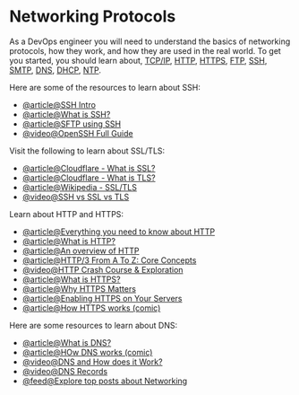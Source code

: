 # Networking Protocols

As a DevOps engineer you will need to understand the basics of networking protocols, how they work, and how they are used in the real world. To get you started, you should learn about, [TCP/IP](https://en.wikipedia.org/wiki/Internet_protocol_suite), [HTTP](https://en.wikipedia.org/wiki/Hypertext_Transfer_Protocol), [HTTPS](https://en.wikipedia.org/wiki/HTTPS), [FTP](https://en.wikipedia.org/wiki/File_Transfer_Protocol), [SSH](https://en.wikipedia.org/wiki/Secure_Shell), [SMTP](https://en.wikipedia.org/wiki/Simple_Mail_Transfer_Protocol), [DNS](https://en.wikipedia.org/wiki/Domain_Name_System), [DHCP](https://en.wikipedia.org/wiki/Dynamic_Host_Configuration_Protocol), [NTP](https://en.wikipedia.org/wiki/Network_Time_Protocol).

Here are some of the resources to learn about SSH:

- [@article@SSH Intro](https://www.baeldung.com/cs/ssh-intro)
- [@article@What is SSH?](https://www.ssh.com/academy/ssh/protocol)
- [@article@SFTP using SSH](https://www.goanywhere.com/blog/how-sftp-works)
- [@video@OpenSSH Full Guide](https://www.youtube.com/watch?v=YS5Zh7KExvE)

Visit the following to learn about SSL/TLS:

- [@article@Cloudflare - What is SSL?](https://www.cloudflare.com/learning/ssl/what-is-ssl/)
- [@article@Cloudflare - What is TLS?](https://www.cloudflare.com/en-gb/learning/ssl/transport-layer-security-tls/)
- [@article@Wikipedia - SSL/TLS](https://en.wikipedia.org/wiki/Transport_Layer_Security)
- [@video@SSH vs SSL vs TLS](https://www.youtube.com/watch?v=k3rFFLmQCuY)

Learn about HTTP and HTTPS:

- [@article@Everything you need to know about HTTP](https://cs.fyi/guide/http-in-depth)
- [@article@What is HTTP?](https://www.cloudflare.com/en-gb/learning/ddos/glossary/hypertext-transfer-protocol-http/)
- [@article@An overview of HTTP](https://developer.mozilla.org/en-US/docs/Web/HTTP/Overview)
- [@article@HTTP/3 From A To Z: Core Concepts](https://www.smashingmagazine.com/2021/08/http3-core-concepts-part1/)
- [@video@HTTP Crash Course & Exploration](https://www.youtube.com/watch?v=iYM2zFP3Zn0)
- [@article@What is HTTPS?](https://www.cloudflare.com/en-gb/learning/ssl/what-is-https/)
- [@article@Why HTTPS Matters](https://developers.google.com/web/fundamentals/security/encrypt-in-transit/why-https)
- [@article@Enabling HTTPS on Your Servers](https://developers.google.com/web/fundamentals/security/encrypt-in-transit/enable-https)
- [@article@How HTTPS works (comic)](https://howhttps.works/)

Here are some resources to learn about DNS:

- [@article@What is DNS?](https://www.cloudflare.com/en-gb/learning/dns/what-is-dns/)
- [@article@HOw DNS works (comic)](https://howdns.works/)
- [@video@DNS and How does it Work?](https://www.youtube.com/watch?v=Wj0od2ag5sk)
- [@video@DNS Records](https://www.youtube.com/watch?v=7lxgpKh_fRY)
- [@feed@Explore top posts about Networking](https://app.daily.dev/tags/networking?ref=roadmapsh)
